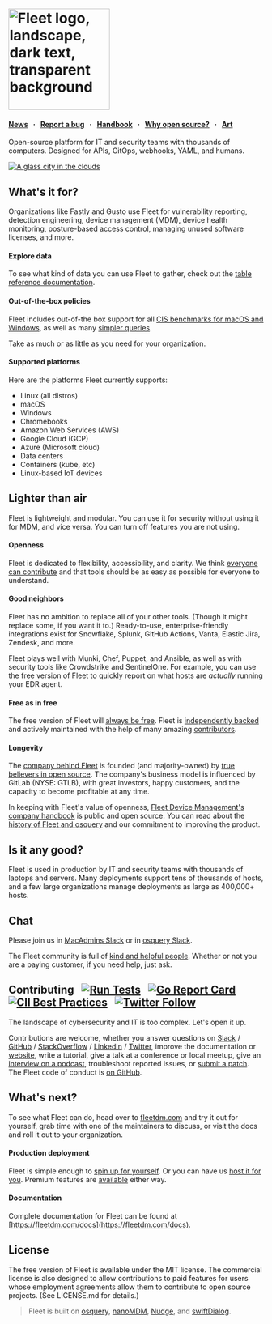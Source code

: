 <h1><a href="https://fleetdm.com"><img width="200" alt="Fleet logo, landscape, dark text, transparent background" src="https://github.com/user-attachments/assets/5424dfe8-1fa2-4fd1-afb8-2e450f80e095"></a></h1>



#### [News](https://fleetdm.com/announcements) &nbsp; · &nbsp; [Report a bug](https://github.com/fleetdm/fleet/issues/new) &nbsp; · &nbsp; [Handbook](https://fleetdm.com/handbook/company) &nbsp; · &nbsp; [Why open source?](https://fleetdm.com/handbook/company/why-this-way#why-open-source) &nbsp; · &nbsp; [Art](https://fleetdm.com/logos)

Open-source platform for IT and security teams with thousands of computers.  Designed for APIs, GitOps, webhooks, YAML, and humans.

<a href="https://fleetdm.com/logos"><img src="https://github.com/fleetdm/fleet/assets/618009/f835ec29-1cb9-49ba-a0f3-395ffd9d5c9f" alt="A glass city in the clouds"/></a>



## What's it for?
Organizations like Fastly and Gusto use Fleet for vulnerability reporting, detection engineering, device management (MDM), device health monitoring, posture-based access control, managing unused software licenses, and more.

#### Explore data
To see what kind of data you can use Fleet to gather, check out the [table reference documentation](https://fleetdm.com/tables).

#### Out-of-the-box policies
Fleet includes out-of-the box support for all [CIS benchmarks for macOS and Windows](https://fleetdm.com/docs/using-fleet/cis-benchmarks), as well as many [simpler queries](https://fleetdm.com/queries).

Take as much or as little as you need for your organization.

#### Supported platforms
Here are the platforms Fleet currently supports:

- Linux (all distros)
- macOS
- Windows
- Chromebooks
- Amazon Web Services (AWS)
- Google Cloud (GCP)
- Azure (Microsoft cloud)
- Data centers
- Containers (kube, etc)
- Linux-based IoT devices

## Lighter than air
Fleet is lightweight and modular.  You can use it for security without using it for MDM, and vice versa.  You can turn off features you are not using.

#### Openness
Fleet is dedicated to flexibility, accessibility, and clarity.  We think [everyone can contribute](https://fleetdm.com/handbook/company#openness) and that tools should be as easy as possible for everyone to understand.

#### Good neighbors
Fleet has no ambition to replace all of your other tools.  (Though it might replace some, if you want it to.)  Ready-to-use, enterprise-friendly integrations exist for Snowflake, Splunk, GitHub Actions, Vanta, Elastic Jira, Zendesk, and more.

Fleet plays well with Munki, Chef, Puppet, and Ansible, as well as with security tools like Crowdstrike and SentinelOne.  For example, you can use the free version of Fleet to quickly report on what hosts are _actually_ running your EDR agent.

#### Free as in free
The free version of Fleet will [always be free](https://fleetdm.com/pricing).  Fleet is [independently backed](https://linkedin.com/company/fleetdm) and actively maintained with the help of many amazing [contributors](https://github.com/fleetdm/fleet/graphs/contributors).

#### Longevity
The [company behind Fleet](https://fleetdm.com/handbook/company) is founded (and majority-owned) by [true believers in open source](https://fleetdm.com/handbook/company/why-this-way#why-open-source).  The company's business model is influenced by GitLab (NYSE: GTLB), with great investors, happy customers, and the capacity to become profitable at any time.

In keeping with Fleet's value of openness, [Fleet Device Management's company handbook](https://fleetdm.com/handbook/company) is public and open source.  You can read about the [history of Fleet and osquery](https://fleetdm.com/handbook/company#history) and our commitment to improving the product.

<!-- > To upgrade from Fleet ≤3.2.0, just follow the upgrading steps for the earliest subsequent major release from this repository (it'll work out of the box until the release of Fleet 5.0). -->


## Is it any good?
Fleet is used in production by IT and security teams with thousands of laptops and servers.  Many deployments support tens of thousands of hosts, and a few large organizations manage deployments as large as 400,000+ hosts.



## Chat
Please join us in [MacAdmins Slack](https://www.macadmins.org/) or in [osquery Slack](https://fleetdm.com/slack).

The Fleet community is full of [kind and helpful people](https://fleetdm.com/handbook/company#empathy).  Whether or not you are a paying customer, if you need help, just ask.


## Contributing &nbsp; [![Run Tests](https://github.com/fleetdm/fleet/actions/workflows/test.yml/badge.svg)](https://github.com/fleetdm/fleet/actions/workflows/test.yml) &nbsp; [![Go Report Card](https://goreportcard.com/badge/github.com/fleetdm/fleet)](https://goreportcard.com/report/github.com/fleetdm/fleet) &nbsp; [![CII Best Practices](https://bestpractices.coreinfrastructure.org/projects/5537/badge)](https://bestpractices.coreinfrastructure.org/projects/5537) &nbsp; [![Twitter Follow](https://img.shields.io/twitter/follow/fleetctl.svg?style=social&maxAge=3600)](https://twitter.com/fleetctl) &nbsp; 

The landscape of cybersecurity and IT is too complex.  Let's open it up.

Contributions are welcome, whether you answer questions on [Slack](https://fleetdm.com/slack) / [GitHub](https://github.com/fleetdm/fleet/issues) / [StackOverflow](https://stackoverflow.com/search?q=osquery) / [LinkedIn](https://linkedin.com/company/fleetdm) / [Twitter](https://twitter.com/fleetctl), improve the documentation or [website](./website), write a tutorial, give a talk at a conference or local meetup, give an [interview on a podcast](https://fleetdm.com/podcasts), troubleshoot reported issues, or [submit a patch](https://fleetdm.com/docs/contributing/contributing).  The Fleet code of conduct is [on GitHub](https://github.com/fleetdm/fleet/blob/main/CODE_OF_CONDUCT.md).

<!-- - Great contributions are motivated by real-world use cases or learning.
- Some of the most valuable contributions might not touch any code at all.
- Small, iterative, simple (boring) changes are the easiest to merge. -->

## What's next?
To see what Fleet can do, head over to [fleetdm.com](https://fleetdm.com) and try it out for yourself, grab time with one of the maintainers to discuss, or visit the docs and roll it out to your organization.

#### Production deployment
Fleet is simple enough to [spin up for yourself](https://fleetdm.com/docs/get-started/tutorials-and-guides).  Or you can have us [host it for you](https://fleetdm.com/pricing).  Premium features are [available](https://fleetdm.com/pricing) either way.

#### Documentation
Complete documentation for Fleet can be found at [https://fleetdm.com/docs](https://fleetdm.com/docs).


## License
The free version of Fleet is available under the MIT license.  The commercial license is also designed to allow contributions to paid features for users whose employment agreements allow them to contribute to open source projects.  (See LICENSE.md for details.)

> Fleet is built on [osquery](https://github.com/osquery/osquery), [nanoMDM](https://github.com/micromdm/nanomdm), [Nudge](https://github.com/macadmins/nudge), and [swiftDialog](https://github.com/swiftDialog/swiftDialog).
